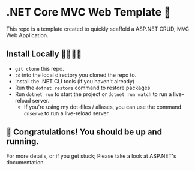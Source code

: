 # .NET Core MVC Web Template 🤖
This repo is a template created to quickly scaffold a ASP.NET CRUD, MVC Web Application.

## Install Locally 👨‍💻👩‍💻
- `git clone` this repo.
- `cd` into the local directory you cloned the repo to.
- Install the .NET CLI tools (if you haven't already)
- Run the `dotnet restore` command to restore packages
- Run `dotnet run` to start the project or `dotnet run watch` to run a live-reload server.
    - If you're using my dot-files / aliases, you can use the command `dnserve` to run a live-reload server.

## 🎉 Congratulations! You should be up and running.
For more details, or if you get stuck; Please take a look at ASP.NET's documentation.